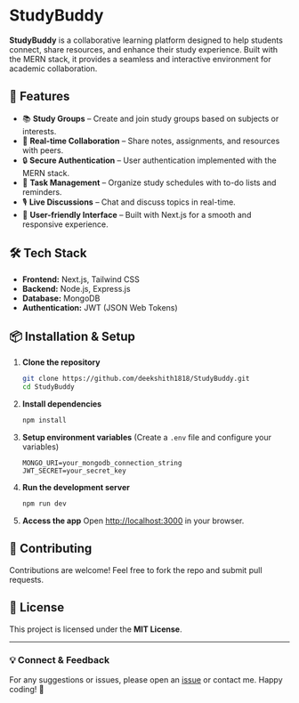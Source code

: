 # StudyBuddy

**StudyBuddy** is a collaborative learning platform designed to help students connect, share resources, and enhance their study experience. Built with the MERN stack, it provides a seamless and interactive environment for academic collaboration.

## 🚀 Features
- 📚 **Study Groups** – Create and join study groups based on subjects or interests.
- 📝 **Real-time Collaboration** – Share notes, assignments, and resources with peers.
- 🔒 **Secure Authentication** – User authentication implemented with the MERN stack.
- 📅 **Task Management** – Organize study schedules with to-do lists and reminders.
- 🎙 **Live Discussions** – Chat and discuss topics in real-time.
- 🎨 **User-friendly Interface** – Built with Next.js for a smooth and responsive experience.

## 🛠️ Tech Stack
- **Frontend:** Next.js, Tailwind CSS
- **Backend:** Node.js, Express.js
- **Database:** MongoDB
- **Authentication:** JWT (JSON Web Tokens)

## 📦 Installation & Setup
1. **Clone the repository**
   ```bash
   git clone https://github.com/deekshith1818/StudyBuddy.git
   cd StudyBuddy
   ```
2. **Install dependencies**
   ```bash
   npm install
   ```
3. **Setup environment variables** (Create a `.env` file and configure your variables)
   ```env
   MONGO_URI=your_mongodb_connection_string
   JWT_SECRET=your_secret_key
   ```
4. **Run the development server**
   ```bash
   npm run dev
   ```
5. **Access the app**
   Open [http://localhost:3000](http://localhost:3000) in your browser.

## 🤝 Contributing
Contributions are welcome! Feel free to fork the repo and submit pull requests.

## 📜 License
This project is licensed under the **MIT License**.

---
### 💡 Connect & Feedback
For any suggestions or issues, please open an [issue](https://github.com/deekshith1818/StudyBuddy/issues) or contact me. Happy coding! 🚀
